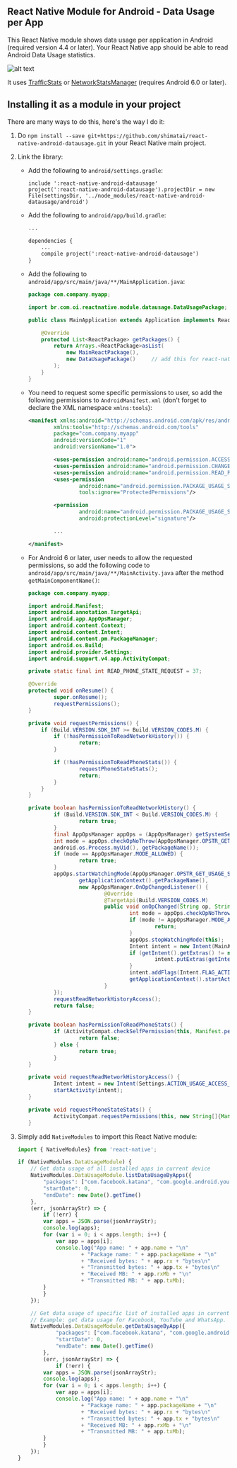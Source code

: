 ## React Native Module for Android - Data Usage per App 
This React Native module shows data usage per application in Android (required version 4.4 or later). Your React Native app should be able to read Android Data Usage statistics.

![alt text](https://raw.githubusercontent.com/shimatai/react-native-android-datausage/master/images/Screenshot_Android_Data_Usage.png)

It uses [TrafficStats](https://developer.android.com/reference/android/net/TrafficStats.html) or [NetworkStatsManager](https://developer.android.com/reference/android/app/usage/NetworkStatsManager.html) (requires Android 6.0 or later).

## Installing it as a module in your project
There are many ways to do this, here's the way I do it:

1. Do `npm install --save git+https://github.com/shimatai/react-native-android-datausage.git` in your React Native main project.

2. Link the library:
    * Add the following to `android/settings.gradle`:
        ```
        include ':react-native-android-datausage'
        project(':react-native-android-datausage').projectDir = new File(settingsDir, '../node_modules/react-native-android-datausage/android')
        ```

    * Add the following to `android/app/build.gradle`:
        ```xml
        ...

        dependencies {
            ...
            compile project(':react-native-android-datausage')
        }
        ```
    * Add the following to `android/app/src/main/java/**/MainApplication.java`:
        ```java
        package com.company.myapp;

        import br.com.oi.reactnative.module.datausage.DataUsagePackage;  // add this for react-native-android-datausage

        public class MainApplication extends Application implements ReactApplication {

            @Override
            protected List<ReactPackage> getPackages() {
                return Arrays.<ReactPackage>asList(
                    new MainReactPackage(),
                    new DataUsagePackage()     // add this for react-native-android-datausage
                );
            }
        }
        ```
    * You need to request some specific permissions to user, so add the following permissions to `AndroidManifest.xml` (don't forget to declare the XML namespace `xmlns:tools`):
        ```xml
        <manifest xmlns:android="http://schemas.android.com/apk/res/android"
                xmlns:tools="http://schemas.android.com/tools"
                package="com.company.myapp"
                android:versionCode="1"
                android:versionName="1.0">

                <uses-permission android:name="android.permission.ACCESS_NETWORK_STATE"/>
                <uses-permission android:name="android.permission.CHANGE_NETWORK_STATE"/>
                <uses-permission android:name="android.permission.READ_PHONE_STATE"/>
                <uses-permission
                        android:name="android.permission.PACKAGE_USAGE_STATS"
                        tools:ignore="ProtectedPermissions"/>

                <permission
                        android:name="android.permission.PACKAGE_USAGE_STATS"
                        android:protectionLevel="signature"/>

                ...

        </manifest>
        ```

    * For Android 6 or later, user needs to allow the requested permissions, so add the following code to `android/app/src/main/java/**/MainActivity.java` after the method `getMainComponentName()`:
        ```java
        package com.company.myapp;

        import android.Manifest;
        import android.annotation.TargetApi;
        import android.app.AppOpsManager;
        import android.content.Context;
        import android.content.Intent;
        import android.content.pm.PackageManager;
        import android.os.Build;
        import android.provider.Settings;
        import android.support.v4.app.ActivityCompat;

        private static final int READ_PHONE_STATE_REQUEST = 37;

        @Override
        protected void onResume() {
                super.onResume();
                requestPermissions();
        }

        private void requestPermissions() {
            if (Build.VERSION.SDK_INT >= Build.VERSION_CODES.M) {
                if (!hasPermissionToReadNetworkHistory()) {
                        return;
                }

                if (!hasPermissionToReadPhoneStats()) {
                        requestPhoneStateStats();
                        return;
                }
            }
        }

        private boolean hasPermissionToReadNetworkHistory() {
                if (Build.VERSION.SDK_INT < Build.VERSION_CODES.M) {
                        return true;
                }
                final AppOpsManager appOps = (AppOpsManager) getSystemService(Context.APP_OPS_SERVICE);
                int mode = appOps.checkOpNoThrow(AppOpsManager.OPSTR_GET_USAGE_STATS,
                android.os.Process.myUid(), getPackageName());
                if (mode == AppOpsManager.MODE_ALLOWED) {
                        return true;
                }
                appOps.startWatchingMode(AppOpsManager.OPSTR_GET_USAGE_STATS,
                        getApplicationContext().getPackageName(),
                        new AppOpsManager.OnOpChangedListener() {
                                @Override
                                @TargetApi(Build.VERSION_CODES.M)
                                public void onOpChanged(String op, String packageName) {
                                        int mode = appOps.checkOpNoThrow(AppOpsManager.OPSTR_GET_USAGE_STATS, android.os.Process.myUid(), getPackageName());
                                        if (mode != AppOpsManager.MODE_ALLOWED) {
                                                return;
                                        }
                                        appOps.stopWatchingMode(this);
                                        Intent intent = new Intent(MainActivity.this, MainActivity.class);
                                        if (getIntent().getExtras() != null) {
                                                intent.putExtras(getIntent().getExtras());
                                        }
                                        intent.addFlags(Intent.FLAG_ACTIVITY_CLEAR_TASK | Intent.FLAG_ACTIVITY_NEW_TASK);
                                        getApplicationContext().startActivity(intent);
                                }
                });
                requestReadNetworkHistoryAccess();
                return false;
        }

        private boolean hasPermissionToReadPhoneStats() {
                if (ActivityCompat.checkSelfPermission(this, Manifest.permission.READ_PHONE_STATE) == PackageManager.PERMISSION_DENIED) {
                        return false;
                } else {
                        return true;
                }
        }

        private void requestReadNetworkHistoryAccess() {
                Intent intent = new Intent(Settings.ACTION_USAGE_ACCESS_SETTINGS);
                startActivity(intent);
        }

        private void requestPhoneStateStats() {
                ActivityCompat.requestPermissions(this, new String[]{Manifest.permission.READ_PHONE_STATE}, READ_PHONE_STATE_REQUEST);
        }
        ```

3. Simply add `NativeModules` to import this React Native module:

    ```javascript
    import { NativeModules} from 'react-native';

    if (NativeModules.DataUsageModule) {
        // Get data usage of all installed apps in current device
        NativeModules.DataUsageModule.listDataUsageByApps({
            "packages": ["com.facebook.katana", "com.google.android.youtube", "com.whatsapp"],
            "startDate": 0,
            "endDate": new Date().getTime()
        },
        (err, jsonArrayStr) => {
            if (!err) {
		    var apps = JSON.parse(jsonArrayStr);
		    console.log(apps);
		    for (var i = 0; i < apps.length; i++) {
			    var app = apps[i];
			    console.log("App name: " + app.name + "\n" 
					    + "Package name: " + app.packageName + "\n"
					    + "Received bytes: " + app.rx + "bytes\n"
					    + "Transmitted bytes: " + app.tx + "bytes\n"
					    + "Received MB: " + app.rxMb + "\n"
					    + "Transmitted MB: " + app.txMb);
		    }
            }
        });

        // Get data usage of specific list of installed apps in current device
        // Example: get data usage for Facebook, YouTube and WhatsApp.
        NativeModules.DataUsageModule.getDataUsageByApp({
                "packages": ["com.facebook.katana", "com.google.android.youtube", "com.whatsapp"],
                "startDate": 0,
                "endDate": new Date().getTime()
            }, 
            (err, jsonArrayStr) => {
                if (!err) {
		    var apps = JSON.parse(jsonArrayStr);
		    console.log(apps);
		    for (var i = 0; i < apps.length; i++) {
			    var app = apps[i];
			    console.log("App name: " + app.name + "\n" 
					    + "Package name: " + app.packageName + "\n"
					    + "Received bytes: " + app.rx + "bytes\n"
					    + "Transmitted bytes: " + app.tx + "bytes\n"
					    + "Received MB: " + app.rxMb + "\n"
					    + "Transmitted MB: " + app.txMb);
		    }
            }
        });
    }
    ```

